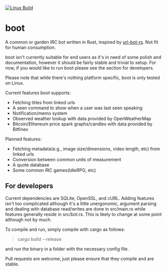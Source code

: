 [![Linux Build](https://github.com/Niall-/boot/actions/workflows/build.yml/badge.svg)](https://github.com/Niall-/boot/actions/workflows/build.yml)

# boot

A common or garden IRC bot written in Rust, inspired by [url-bot-rs](https://github.com/nuxeh/url-bot-rs). Not fit for human consumption.

boot isn't currently suitable for end users as it's in need of some polish
and documentation, however it should be fairly stable and trivial to setup.
For now, if you would like to run boot please see the section for developers.

Please note that while there's nothing platform specific, boot is only tested on Linux.

Current features boot supports:
- Fetching titles from linked urls
- A seen command to show when a user was last seen speaking
- Notification/memo system
- Observed weather lookup with data provided by OpenWeatherMap
- Bitcoin/Ethereum price spark graphs/candles with data provided by Bitfinex

Planned features:
- Fetching metadata(e.g., image size/dimensions, video length, etc) from linked urls
- Conversion between common units of measurement
- A quote database
- Some common IRC games(IdleRPG, etc)

## For developers

Current dependencies are SQLite, OpenSSL, and cURL. Adding features isn't too
complicated although it's a little unergonomic, argument parsing and dealing
with database read/writes are done in src/main.rs while features generally reside
in src/bot.rs. This is likely to change at some point although not by much.

To compile and run, simply compile with cargo as follows:
> cargo build --release

and run the binary in a folder with the necessary config file.

Pull requests are welcome, just please ensure that they compile and are stable.
